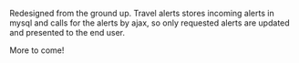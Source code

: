 Redesigned from the ground up. Travel alerts stores incoming alerts in mysql and calls for the alerts by ajax, so only requested alerts are updated and presented to the end user.

More to come!